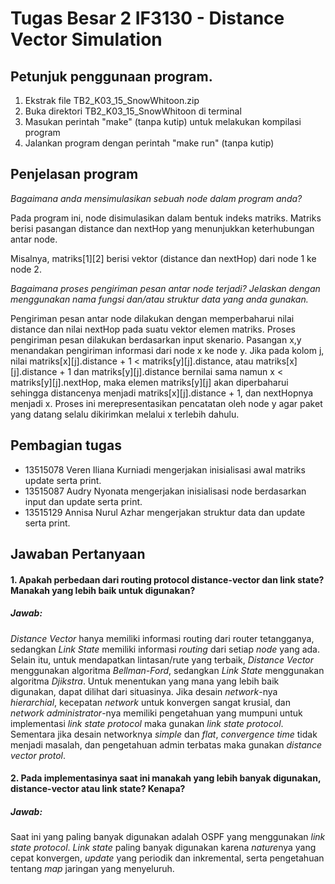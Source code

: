 # Tugas Besar 2 IF3130 - Distance Vector Simulation

## Petunjuk penggunaan program.
1. Ekstrak file TB2_K03_15_SnowWhitoon.zip
2. Buka direktori TB2_K03_15_SnowWhitoon di terminal
3. Masukan perintah "make" (tanpa kutip) untuk melakukan kompilasi program
4. Jalankan program dengan perintah "make run" (tanpa kutip)  

## Penjelasan program
*Bagaimana anda mensimulasikan sebuah node dalam program anda?*

Pada program ini, node disimulasikan dalam bentuk indeks matriks. Matriks berisi pasangan distance dan nextHop yang menunjukkan keterhubungan antar node.  

Misalnya, matriks\[1\]\[2\] berisi vektor (distance dan nextHop) dari node 1 ke node 2.

*Bagaimana proses pengiriman pesan antar node terjadi? Jelaskan dengan menggunakan nama fungsi dan/atau struktur data yang anda gunakan.*

Pengiriman pesan antar node dilakukan dengan memperbaharui nilai distance dan nilai nextHop pada suatu vektor elemen matriks. Proses pengiriman pesan dilakukan berdasarkan input skenario. Pasangan x,y menandakan pengiriman informasi dari node x ke node y. Jika pada kolom j, nilai matriks[x][j].distance + 1 < matriks[y][j].distance, atau matriks[x][j].distance + 1 dan matriks[y][j].distance bernilai sama namun x < matriks[y][j].nextHop, maka elemen matriks\[y\][j] akan diperbaharui sehingga distancenya menjadi matriks[x][j].distance + 1, dan nextHopnya menjadi x. Proses ini merepresentasikan pencatatan oleh node y agar paket yang datang selalu dikirimkan melalui x terlebih dahulu.  

## Pembagian tugas
* 13515078 Veren Iliana Kurniadi mengerjakan inisialisasi awal matriks update serta print.
* 13515087 Audry Nyonata mengerjakan inisialisasi node berdasarkan input dan update serta print.
* 13515129 Annisa Nurul Azhar mengerjakan struktur data dan update serta print.


## Jawaban Pertanyaan 
#### 1. Apakah perbedaan dari routing protocol distance-vector dan link state? Manakah yang lebih baik untuk digunakan?
##### Jawab: 
*Distance Vector* hanya memiliki informasi routing dari router tetangganya, sedangkan *Link State* memiliki informasi *routing* dari setiap *node* yang ada. Selain itu, untuk mendapatkan lintasan/rute yang terbaik, *Distance Vector* menggunakan algoritma *Bellman-Ford*, sedangkan *Link State* menggunakan algoritma *Djikstra*.
Untuk menentukan yang mana yang lebih baik digunakan, dapat dilihat dari situasinya. Jika desain *network*-nya *hierarchial*, kecepatan *network* untuk konvergen sangat krusial, dan *network administrator*-nya memiliki pengetahuan yang mumpuni untuk implementasi *link state protocol* maka gunakan *link state protocol*. Sementara jika desain networknya *simple* dan *flat*, *convergence time* tidak menjadi masalah, dan pengetahuan admin terbatas maka gunakan *distance vector protol*.


#### 2. Pada implementasinya saat ini manakah yang lebih banyak digunakan, distance-vector atau  link state? Kenapa?
##### Jawab:
Saat ini yang paling banyak digunakan adalah OSPF yang menggunakan *link state protocol*. *Link state* paling banyak digunakan karena *nature*nya yang cepat konvergen, *update* yang periodik dan inkremental, serta pengetahuan tentang *map* jaringan yang menyeluruh.
